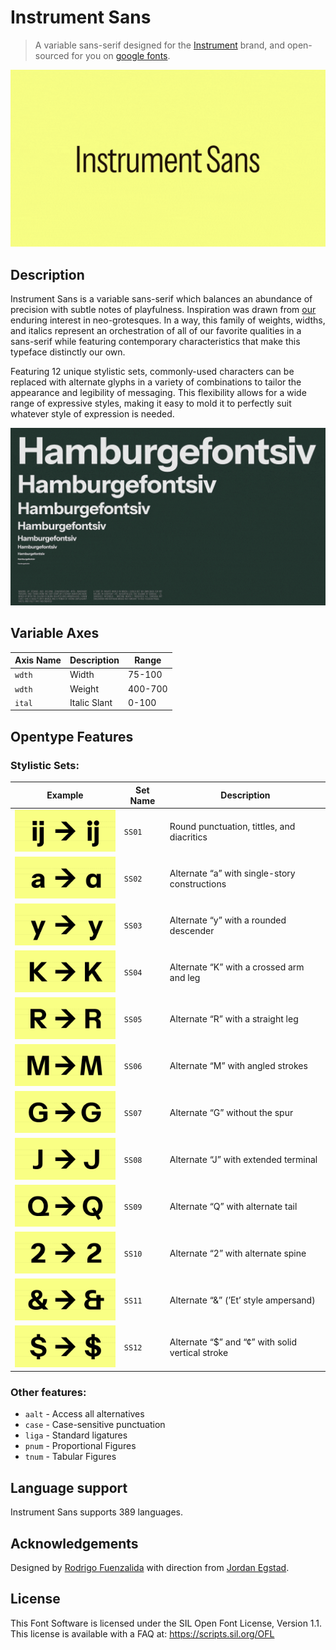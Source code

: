 # Instrument Sans

> A variable sans-serif designed for the [Instrument](https://instrument.com) brand, and open-sourced for you on [google fonts](https://fonts.google.com/specimen/Instrument+Sans/glyphs).

![image](./docs/instrument-sans-variable.gif)

## Description

Instrument Sans is a variable sans-serif which balances an abundance of precision with subtle notes of playfulness. Inspiration was drawn from [our](https://instrument.com) enduring interest in neo-grotesques. In a way, this family of weights, widths, and italics represent an orchestration of all of our favorite qualities in a sans-serif while featuring contemporary characteristics that make this typeface distinctly our own.

Featuring 12 unique stylistic sets, commonly-used characters can be replaced with alternate glyphs in a variety of combinations to tailor the appearance and legibility of messaging. This flexibility allows for a wide range of expressive styles, making it easy to mold it to perfectly suit whatever style of expression is needed.

![image](./docs/instrument-sans-examples.gif)

## Variable Axes

| Axis Name | Description  | Range   |
| --------- | ------------ | ------- |
| `wdth`    | Width        | 75-100  |
| `wdth`    | Weight       | 400-700 |
| `ital`    | Italic Slant | 0-100   |

## Opentype Features

### Stylistic Sets:

| Example                 | Set Name | Description                                      |
| ----------------------- | -------- | ------------------------------------------------ |
| ![image](./docs/1.png)  | `SS01`   | Round punctuation, tittles, and diacritics       |
| ![image](./docs/2.png)  | `SS02`   | Alternate “a” with single-story constructions    |
| ![image](./docs/3.png)  | `SS03`   | Alternate “y” with a rounded descender           |
| ![image](./docs/4.png)  | `SS04`   | Alternate “K” with a crossed arm and leg         |
| ![image](./docs/5.png)  | `SS05`   | Alternate “R” with a straight leg                |
| ![image](./docs/6.png)  | `SS06`   | Alternate “M” with angled strokes                |
| ![image](./docs/7.png)  | `SS07`   | Alternate “G” without the spur                   |
| ![image](./docs/8.png)  | `SS08`   | Alternate “J” with extended terminal             |
| ![image](./docs/9.png)  | `SS09`   | Alternate “Q” with alternate tail                |
| ![image](./docs/10.png) | `SS10`   | Alternate “2” with alternate spine               |
| ![image](./docs/11.png) | `SS11`   | Alternate “&” (’Et’ style ampersand)             |
| ![image](./docs/12.png) | `SS12`   | Alternate “$” and “¢” with solid vertical stroke |

### Other features:

- `aalt` - Access all alternatives
- `case` - Case-sensitive punctuation
- `liga` - Standard ligatures
- `pnum` - Proportional Figures
- `tnum` - Tabular Figures

## Language support

Instrument Sans supports 389 languages.

## Acknowledgements

Designed by [Rodrigo Fuenzalida](https://rfuenzalida.com) with direction from [Jordan Egstad](https://egstad.com).

## License

This Font Software is licensed under the SIL Open Font License, Version 1.1. This license is available with a FAQ at: https://scripts.sil.org/OFL
